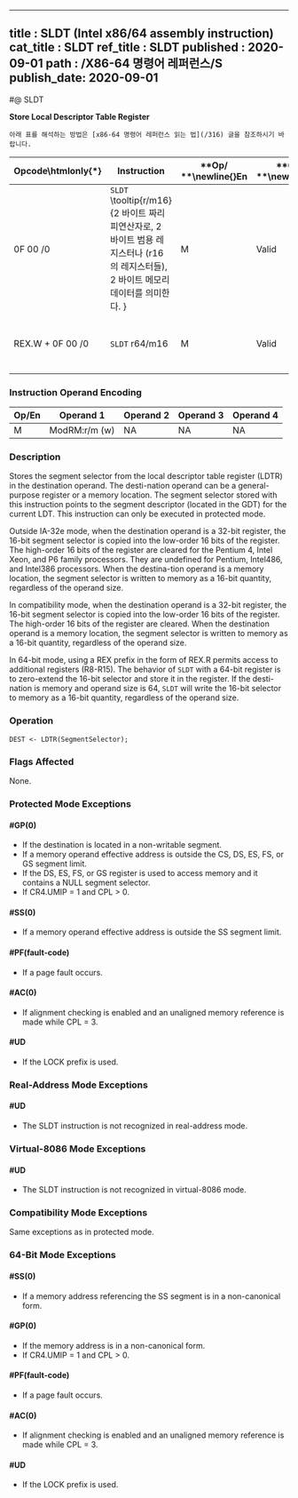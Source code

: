 ----------------------------
title : SLDT (Intel x86/64 assembly instruction)
cat_title : SLDT
ref_title : SLDT
published : 2020-09-01
path : /X86-64 명령어 레퍼런스/S
publish_date: 2020-09-01
----------------------------


#@ SLDT

**Store Local Descriptor Table Register**

```lec-info
아래 표를 해석하는 방법은 [x86-64 명령어 레퍼런스 읽는 법](/316) 글을 참조하시기 바랍니다.
```

|**Opcode\htmlonly{*}**|**Instruction**|**Op/ **\newline{}**En**|**64-Bit **\newline{}**Mode**|**Compat/**\newline{}**Leg Mode**|**Description**|
|----------------------|---------------|------------------------|-----------------------------|---------------------------------|---------------|
|0F 00 /0|`SLDT` \tooltip{r/m16}{2 바이트 짜리 피연산자로, 2 바이트 범용 레지스터나 (r16 의 레지스터들), 2 바이트 메모리 데이터를 의미한다. } |M|Valid |Valid|Stores segment selector from LDTR in r/m16.|
|REX.W + 0F 00 /0|`SLDT` r64/m16 |M|Valid |Valid|Stores segment selector from LDTR in r64/m16.|
### Instruction Operand Encoding


|Op/En|Operand 1|Operand 2|Operand 3|Operand 4|
|-----|---------|---------|---------|---------|
|M|ModRM:r/m (w)|NA|NA|NA|
### Description


Stores the segment selector from the local descriptor table register (LDTR) in the destination operand. The desti-nation operand can be a general-purpose register or a memory location. The segment selector stored with this instruction points to the segment descriptor (located in the GDT) for the current LDT. This instruction can only be executed in protected mode.

Outside IA-32e mode, when the destination operand is a 32-bit register, the 16-bit segment selector is copied into the low-order 16 bits of the register. The high-order 16 bits of the register are cleared for the Pentium 4, Intel Xeon, and P6 family processors. They are undefined for Pentium, Intel486, and Intel386 processors. When the destina-tion operand is a memory location, the segment selector is written to memory as a 16-bit quantity, regardless of the operand size.

In compatibility mode, when the destination operand is a 32-bit register, the 16-bit segment selector is copied into the low-order 16 bits of the register. The high-order 16 bits of the register are cleared. When the destination operand is a memory location, the segment selector is written to memory as a 16-bit quantity, regardless of the operand size.

In 64-bit mode, using a REX prefix in the form of REX.R permits access to additional registers (R8-R15). The behavior of `SLDT` with a 64-bit register is to zero-extend the 16-bit selector and store it in the register. If the desti-nation is memory and operand size is 64, `SLDT` will write the 16-bit selector to memory as a 16-bit quantity, regardless of the operand size.


### Operation

```info-verb
DEST <- LDTR(SegmentSelector);
```
### Flags Affected


None.


### Protected Mode Exceptions

#### #GP(0)
* If the destination is located in a non-writable segment.
* If a memory operand effective address is outside the CS, DS, ES, FS, or GS segment limit.
* If the DS, ES, FS, or GS register is used to access memory and it contains a NULL segment selector.
* If CR4.UMIP = 1 and CPL > 0.

#### #SS(0)
* If a memory operand effective address is outside the SS segment limit.

#### #PF(fault-code)
* If a page fault occurs.

#### #AC(0)
* If alignment checking is enabled and an unaligned memory reference is made while CPL = 3.

#### #UD
* If the LOCK prefix is used.

### Real-Address Mode Exceptions

#### #UD
* The SLDT instruction is not recognized in real-address mode.

### Virtual-8086 Mode Exceptions

#### #UD
* The SLDT instruction is not recognized in virtual-8086 mode.

### Compatibility Mode Exceptions



Same exceptions as in protected mode.


### 64-Bit Mode Exceptions

#### #SS(0)
* If a memory address referencing the SS segment is in a non-canonical form.

#### #GP(0)
* If the memory address is in a non-canonical form.
* If CR4.UMIP = 1 and CPL > 0.

#### #PF(fault-code)
* If a page fault occurs.

#### #AC(0)
* If alignment checking is enabled and an unaligned memory reference is made while CPL = 3.

#### #UD
* If the LOCK prefix is used.
